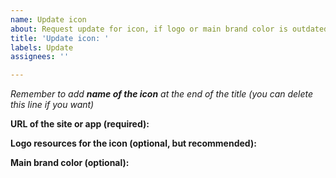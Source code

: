 ```yaml
---
name: Update icon
about: Request update for icon, if logo or main brand color is outdated
title: 'Update icon: '
labels: Update
assignees: ''

---
```


*Remember to add **name of the icon** at the end of the title (you can delete this line if you want)*

**URL of the site or app (required):** 

**Logo resources for the icon (optional, but recommended):** 

**Main brand color (optional):**
